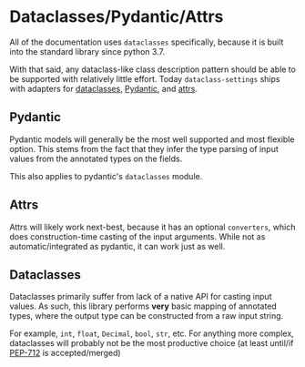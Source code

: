 # Dataclasses/Pydantic/Attrs

All of the documentation uses `dataclasses` specifically, because it is built
into the standard library since python 3.7.

With that said, any dataclass-like class description pattern should be able to
be supported with relatively little effort. Today `dataclass-settings` ships
with adapters for
[dataclasses](https://docs.python.org/3/library/dataclasses.html),
[Pydantic](https://pydantic-docs.helpmanual.io/), and
[attrs](https://www.attrs.org).

## Pydantic

Pydantic models will generally be the most well supported and most flexible
option. This stems from the fact that they infer the type parsing of input
values from the annotated types on the fields.

This also applies to pydantic's `dataclasses` module.

## Attrs

Attrs will likely work next-best, because it has an optional `converters`, which
does construction-time casting of the input arguments. While not as
automatic/integrated as pydantic, it can work just as well.

## Dataclasses

Dataclasses primarily suffer from lack of a native API for casting input values.
As such, this library performs **very** basic mapping of annotated types, where
the output type can be constructed from a raw input string.

For example, `int`, `float`, `Decimal`, `bool`, `str`, etc. For anything more
complex, dataclasses will probably not be the most productive choice (at least
until/if [PEP-712](https://peps.python.org/pep-0712/) is accepted/merged)
